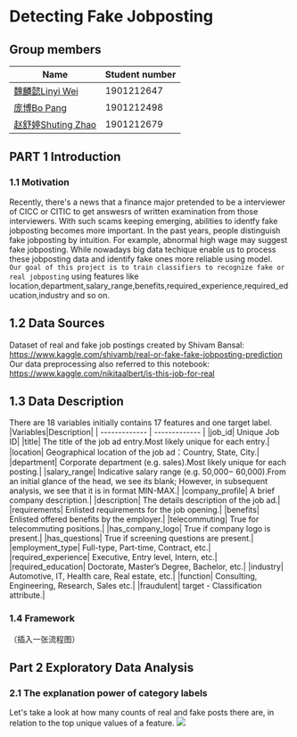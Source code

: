 # Detecting Fake Jobposting
## Group members
| Name  | Student number |
| ------------- | ------------- |
| [魏麟懿Linyi Wei](https://github.com/Linyi-Wei)  |  1901212647 |
| [庞博Bo Pang]()  | 1901212498  |
| [赵舒婷Shuting Zhao](https://github.com/Shuuting) | 1901212679 |
## PART 1 Introduction
### 1.1 Motivation
Recently, there's a news that a finance major pretended to be a interviewer of CICC or CITIC to get answesrs of written examination from those interviewers. With such scams keeping emerging, abilities to identfy fake jobposting becomes more important. In the past years, people distinguish fake jobposting by intuition. For example, abnormal high wage may suggest fake jobposting. While nowadays big data techique enable us to process these jobposting data and identify fake ones more reliable using model.
<br>`Our goal of this project is to train classifiers to recognize fake or real jobposting` using features like location,department,salary_range,benefits,required_experience,required_education,industry and so on.
## 1.2 Data Sources
Dataset of real and fake job postings created by Shivam Bansal:<br>https://www.kaggle.com/shivamb/real-or-fake-fake-jobposting-prediction 
<br>Our data preprocessing also referred to this notebook:<br>https://www.kaggle.com/nikitaalbert/is-this-job-for-real

## 1.3 Data Description
There are 18 variables initially contains 17 features and one target label.
|Variables|Description|
| ------------- | ------------- |
|job_id| Unique Job ID|
|title| The title of the job ad entry.Most likely unique for each entry.|
|location| Geographical location of the job ad：Country, State, City.|
|department| Corporate department (e.g. sales).Most likely unique for each posting.|
|salary_range| Indicative salary range (e.g.  50,000− 60,000).From an initial glance of the head, we see its blank; However, in subsequent analysis, we see that it is in format MIN-MAX.|
|company_profile| A brief company description.|
|description| The details description of the job ad.|
|requirements| Enlisted requirements for the job opening.|
|benefits| Enlisted offered benefits by the employer.|
|telecommuting| True for telecommuting positions.|
|has_company_logo| True if company logo is present.|
|has_questions| True if screening questions are present.|
|employment_type| Full-type, Part-time, Contract, etc.|
|required_experience| Executive, Entry level, Intern, etc.|
|required_education| Doctorate, Master’s Degree, Bachelor, etc.|
|industry| Automotive, IT, Health care, Real estate, etc.|
|function| Consulting, Engineering, Research, Sales etc.|
|fraudulent| target - Classification attribute.|
### 1.4 Framework
（插入一张流程图）

## Part 2 Exploratory Data Analysis
### 2.1 The explanation power of category labels
Let's take a look at how many counts of real and fake posts there are, in relation to the top unique values of a feature.
![](https://www.kaggleusercontent.com/kf/31604270/eyJhbGciOiJkaXIiLCJlbmMiOiJBMTI4Q0JDLUhTMjU2In0..JEYS1ldY5tjCSNSWllKWXg.txUS6QP9IBKHsMny1Y1fcZFwRQohk2gklBroGRwqWSBcpqAL9HwRpzViUkY8P2l0Ue8S7qF8-vYgaDw8JtJ5dTksVgeMVNpL-73RNlNOZlLrSdco-4rEg9Exn-YhhyDdmX-voJuLEKatzR5-_NCQSjFxKswjPRd8HKbCcXlvdzKzbtlaPRalf8jZ8o4rh1ro1YVdvS7ToKMqn-3fsMGTxNe0VwBdkxk8YzpupjbmmI-AIMaOvg_pu-PYMfGsQnEjzthjOABMvPSXcDsrefb6aKo49ZVP1o2sJAjcPYWtL9V1OyyJQuIbT4UoIlNMsSiej3njzjh-M3aDLUIlthCn00kACI31XKk8eXzhiOFILC07VdOnCCdcgXlE-jaIaqwrFOh67c4eRqUzPxQ6BS4kUICJkHI-7e7oZvdOdZofDCQ9VIl5ZCM17jThXUOQgQvYlfcr5TE8VMIHHOH9vMeCJfV2rSsHgblORxG6Rc23W-3r7gk5wlCe3u3xbXX6q-b-s2D1ggeN518oOTYJShYXQfC_B315UIxCzbcKkiy4taSyeWH2m5hJ6n1mkGkF3M7MC9tURT4AMCgEdXPU1kLoTqxLVq10_b_-4iK1NJIBDgAyZLqTg4pDhqk6Z_-YhcV8PKhVidUEiVs6Z-yPg6vP8cn955VqphxYUmg_RF3N4rY.Us-BEQYY-Vb1vtBSc7eN4w/__results___files/__results___19_0.png)
